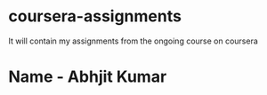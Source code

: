 # coursera-assignments
It will contain my assignments from the ongoing course on coursera
# Name - Abhjit Kumar
